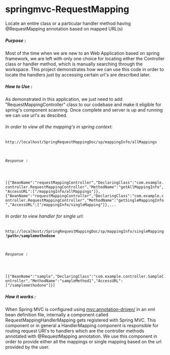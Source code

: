 # springmvc-RequestMapping
Locate an entire class or a particular handler method having @RequestMapping annotation based on mapped URL(s)

##### Purpose : 
Most of the time when we are new to an Web Application based on spring framework, we are left with only one choice for locating either the Controller class or handler method, which is manually searching through the workspace. This project demonstrates how we can use this code in order to locate the handlers just by accessing certain url's are described later.

##### How to Use : 

As demonstrated in this application, we just need to add "RequestMappingController" class to our codebase and make it eligible for spring's component scanning.
Once complete and server is up and running we can use url's as descibed.

###### In order to view all the mapping's in spring context:
<code>http://localhost/SpringRequestMappingDoc/sp/mappingInfo/allMappings

###### Response :
[{"BeanName":"requestMappingController","DeclaringClass":"com.example.controller.RequestMappingController","MethodName":"getAllMappingInfo","AccessURL":["/mappingInfo/allMappings"]},{"BeanName":"requestMappingController","DeclaringClass":"com.example.controller.RequestMappingController","MethodName":"getSingleMappingInfo","AccessURL":["/mappingInfo/singleMapping"]},...
</code>

###### In order to view handler for single url:
<code>http://localhost//SpringRequestMappingDoc/sp/mappingInfo/singleMapping?**path=/samplemethodone**

###### Response : 
[{"BeanName":"sample","DeclaringClass":"com.example.controller.SampleController","MethodName":"sampleMethod1","AccessURL":["/samplemethodone"]}]
</code>
##### How it works :

When Spring MVC is configured using <mvc:annotation-driven/> in an xml bean definition file, internally a component called RequestMappingHandlerMapping gets registered with Spring MVC. This component or in general a HandlerMapping component is responsible for routing request URI's to handlers which are the controller methods annotated with @RequestMapping annotation. We use this component in order to provide either all the mappings or single mapping based on the url provided by the user.

